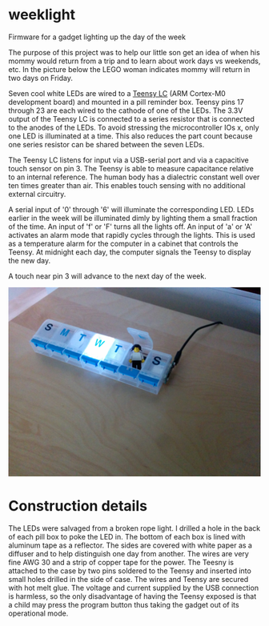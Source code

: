 # weeklight
Firmware for a gadget lighting up the day of the week

The purpose of this project was to help our little son get an idea of when his mommy would return from a trip and to learn about work days vs weekends, etc. In the picture below the LEGO woman indicates mommy will return in two days on Friday.

Seven cool white LEDs are wired to a [Teensy LC](https://www.pjrc.com/teensy/teensyLC.html) (ARM Cortex-M0 development board) and mounted in a pill reminder box. Teensy pins 17 through 23 are each wired to the cathode of one of the LEDs. The 3.3V output of the Teensy LC is connected to a series resistor that is connected to the anodes of the LEDs. To avoid stressing the microcontroller IOs x, only one LED is illuminated at a time. This also reduces the part count because one series resistor can be shared between the seven LEDs.

The Teensy LC listens for input via a USB-serial port and via a capacitive touch sensor on pin 3. The Teensy is able to measure capacitance relative to an internal reference. The human body has a dialectric constant well over ten times greater than air. This enables touch sensing with no additional external circuitry.

A serial input of '0' through '6' will illuminate the corresponding LED. LEDs earlier in the week will be illuminated dimly by lighting them a small fraction of the time. An input of 'f' or 'F' turns all the lights off. An input of 'a' or 'A' activates an alarm mode that rapidly cycles through the lights. This is used as a temperature alarm for the computer in a cabinet that controls the Teensy. At midnight each day, the computer signals the Teensy to display the new day.

A touch near pin 3 will advance to the next day of the week.

![Day of the Week Indicator photograph](https://github.com/pictographer/weeklight/blob/master/IMG_20170817_174136.jpg)
 
# Construction details
 
The LEDs were salvaged from a broken rope light. I drilled a hole in the back of each pill box to poke the LED in. The bottom of each box is lined with aluminum tape as a reflector. The sides are covered with white paper as a diffuser and to help distinguish one day from another. The wires are very fine AWG 30 and a strip of copper tape for the power. The Teesny is attached to the case by two pins soldered to the Teensy and inserted into small holes drilled in the side of case. The wires and Teensy are secured with hot melt glue. The voltage and current supplied by the USB connection is harmless, so the only disadvantage of having the Teensy exposed is that a child may press the program button thus taking the gadget out of its operational mode.
